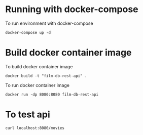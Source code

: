 # Running with docker-compose

To run environment with docker-compose

    docker-compose up -d

# Build docker container image

To build docker container image

    docker build -t "film-db-rest-api" .

To run docker container image

    docker run -dp 8080:8080 film-db-rest-api

# To test api

    curl localhost:8080/movies